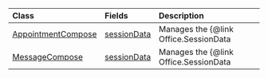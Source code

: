 | Class | Fields | Description |
|:---|:---|:---|
|[AppointmentCompose](/javascript/api/outlook/outlook.appointmentcompose)|[sessionData](/javascript/api/outlook/outlook.appointmentcompose#sessionData)|Manages the {@link Office.SessionData | SessionData} of an item in Compose mode.|
|[MessageCompose](/javascript/api/outlook/outlook.messagecompose)|[sessionData](/javascript/api/outlook/outlook.messagecompose#sessionData)|Manages the {@link Office.SessionData | SessionData} of an item in Compose mode.|
